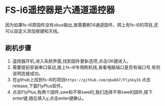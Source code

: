 # FS-i6遥控器是六通道遥控器
因为如果fs-i6原固件没有sbus输出,故需要刷14通道固件。网上有fs-i6的项目,还可以自定义添加按键和天线。

## 刷机步骤
1. 遥控器开机,进入系统界面,找到固件更新选项,点击OK键进入。
2. 需要提前安装串口驱动,接上fs-i6专用刷机线,查看电脑端口是否有端口号,有则说明连接成功。
3. 在github上找到fs-i6的项目`https://github.com/qba667/FlySkyI6` 点击release,下载FlyPlus软件。
4. 点击FlyPlus,有两个固件,swe和不带swe的,我们选择不带swe的固件,按下enter键,随后填入y,点击enter键确认。